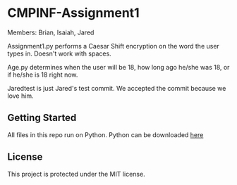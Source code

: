 # CMPINF-Assignment1
Members: Brian, Isaiah, Jared  

Assignment1.py performs a Caesar Shift encryption on the word the user types in. Doesn't work with spaces.  

Age.py determines when the user will be 18, how long ago he/she was 18, or if he/she is 18 right now.

Jaredtest is just Jared's test commit. We accepted the commit because we love him.

## Getting Started
All files in this repo run on Python. 
Python can be downloaded [here](https://www.python.org/downloads/)

## License
This project is protected under the MIT license.
